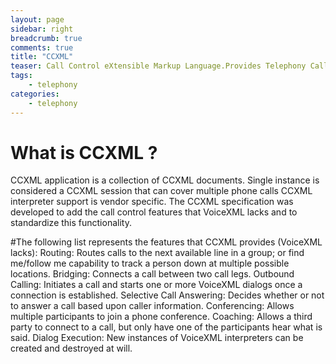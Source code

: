 ```yaml
---
layout: page
sidebar: right
breadcrumb: true
comments: true
title: "CCXML"
teaser: Call Control eXtensible Markup Language.Provides Telephony Call Control support for dialog systems like VXML.
tags:
    - telephony
categories:
    - telephony
---
```


# What is CCXML ?

CCXML application is a collection of CCXML documents.
Single instance is considered a CCXML session that can cover multiple phone calls
CCXML interpreter support is vendor specific.
The CCXML specification was developed to add the call control features that VoiceXML lacks and to standardize this functionality.

#The following list represents the features that CCXML provides (VoiceXML lacks):
Routing: Routes calls to the next available line in a group; or find me/follow me capability to track a person down at multiple possible locations.
Bridging: Connects a call between two call legs.
Outbound Calling: Initiates a call and starts one or more VoiceXML dialogs once a connection is established.
Selective Call Answering: Decides whether or not to answer a call based upon caller information.
Conferencing: Allows multiple participants to join a phone conference.
Coaching: Allows a third party to connect to a call, but only have one of the participants hear what is said.
Dialog Execution: New instances of VoiceXML interpreters can be created and destroyed at will.
